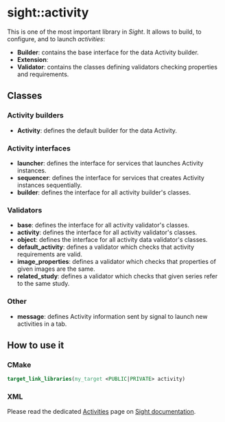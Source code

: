 # sight::activity

This is one of the most important library in _Sight_. It allows to build, to configure, and to launch _activities_:

- **Builder**: contains the base interface for the data Activity builder.
- **Extension**:
- **Validator**: contains the classes defining validators checking properties and requirements.

## Classes

### Activity builders

- **Activity**: defines the default builder for the data Activity.

### Activity interfaces

- **launcher**: defines the interface for services that launches Activity instances.
- **sequencer**: defines the interface for services that creates Activity instances sequentially.
- **builder**: defines the interface for all activity builder's classes.

### Validators

- **base**: defines the interface for all activity validator's classes.
- **activity**: defines the interface for all activity validator's classes.
- **object**: defines the interface for all activity data validator's classes.
- **default_activity**: defines a validator which checks that activity requirements are valid.
- **image_properties**: defines a validator which checks that properties of given images are the same.
- **related_study**: defines a validator which checks that given series refer to the same study.

### Other

- **message**: defines Activity information sent by signal to launch new activities in a tab.

## How to use it

### CMake

```cmake
target_link_libraries(my_target <PUBLIC|PRIVATE> activity)
```

### XML

Please read the dedicated [Activities](https://sight.pages.ircad.fr/sight-doc/SAD/src/Activities.html) page on
[Sight documentation](https://sight.pages.ircad.fr/sight-doc).
